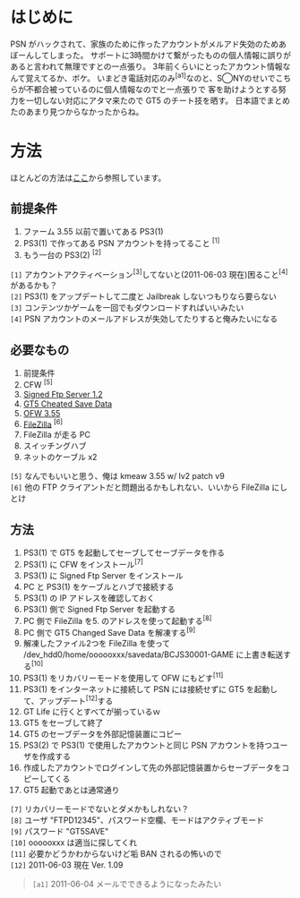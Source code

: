 # はじめに #

PSN がハックされて、家族のために作ったアカウントがメルアド失効のためあぼーんしてしまった。
サポートに3時間かけて繋がったものの個人情報に誤りがあると言われて無理ですとの一点張り。
3年前くらいにとったアカウント情報なんて覚えてるか、ボケ。
いまどき電話対応のみ<sup>[a1]</sup>なのと、S◯NYのせいでこちらが不都合被っているのに個人情報なのでと一点張りで
客を助けようとする努力を一切しない対応にアタマ来たので GT5 のチート技を晒す。
日本語でまとめたのあまり見つからなかったからね。

# 方法 #

ほとんどの方法は[ここ](http://psx-scene.com/forums/789760-post627.html)から参照しています。

## 前提条件 ##

  1. ファーム 3.55 以前で置いてある PS3(1)
  1. PS3(1) で作ってある PSN アカウントを持ってること <sup>[1]</sup>
  1. もう一台の PS3(2) <sup>[2]</sup>

`[1]` アカウントアクティベーション<sup>[3]</sup>してないと(2011-06-03 現在)困ること<sup>[4]</sup>があるかも？<br>
<code>[2]</code> PS3(1) をアップデートして二度と Jailbreak しないつもりなら要らない<br>
<code>[3]</code> コンテンツかゲームを一回でもダウンロードすればいいみたい<br>
<code>[4]</code> PSN アカウントのメールアドレスが失効してたりすると俺みたいになる<br>

<h2>必要なもの</h2>

<ol><li>前提条件<br>
</li><li>CFW <sup>[5]</sup><br>
</li><li><a href='http://www.mediafire.com/?wy3ax75y0z7yqvo'>Signed Ftp Server 1.2</a>
</li><li><a href='http://www.mediafire.com/?ad1zt7h7szg6jd9'>GT5 Cheated Save Data</a>
</li><li><a href='http://www.mediafire.com/?1dehmdy6z75t90m'>OFW 3.55</a>
</li><li><a href='http://filezilla-project.org/'>FileZilla</a> <sup>[6]</sup><br>
</li><li>FileZilla が走る PC<br>
</li><li>スイッチングハブ<br>
</li><li>ネットのケーブル x2</li></ol>

<code>[5]</code> なんでもいいと思う、俺は kmeaw 3.55 w/ lv2 patch v9<br>
<code>[6]</code> 他の FTP クライアントだと問題出るかもしれない、いいから FileZilla にしとけ<br>

<h2>方法</h2>

<ol><li>PS3(1) で GT5 を起動してセーブしてセーブデータを作る<br>
</li><li>PS3(1) に CFW をインストール<sup>[7]</sup><br>
</li><li>PS3(1) に Signed Ftp Server をインストール<br>
</li><li>PC と PS3(1) をケーブルとハブで接続する<br>
</li><li>PS3(1) の IP アドレスを確認しておく<br>
</li><li>PS3(1) 側で Signed Ftp Server を起動する<br>
</li><li>PC 側で FileZilla を5. のアドレスを使って起動する<sup>[8]</sup><br>
</li><li>PC 側で GT5 Changed Save Data を解凍する<sup>[9]</sup><br>
</li><li>解凍したファイル2つを FileZilla を使って /dev_hdd0/home/oooooxxx/savedata/BCJS30001-GAME に上書き転送する<sup>[10]</sup><br>
</li><li>PS3(1) をリカバリーモードを使用して OFW にもどす<sup>[11]</sup><br>
</li><li>PS3(1) をインターネットに接続して PSN には接続せずに GT5 を起動して、アップデート<sup>[12]</sup>する<br>
</li><li>GT Life に行くとすべてが揃っているｗ<br>
</li><li>GT5 をセーブして終了<br>
</li><li>GT5 のセーブデータを外部記憶装置にコピー<br>
</li><li>PS3(2) で PS3(1) で使用したアカウントと同じ PSN アカウントを持つユーザを作成する<br>
</li><li>作成したアカウントでログインして先の外部記憶装置からセーブデータをコピーしてくる<br>
</li><li>GT5 起動であとは通常通り</li></ol>

<code>[7]</code> リカバリーモードでないとダメかもしれない？<br>
<code>[8]</code> ユーザ "FTPD12345"、パスワード空欄、モードはアクティブモード<br>
<code>[9]</code> パスワード "GT5SAVE"<br>
<code>[10]</code> oooooxxx は適当に探してくれ<br>
<code>[11]</code> 必要かどうかわからないけど垢 BAN されるの怖いので <br>
<code>[12]</code> 2011-06-03 現在 Ver. 1.09 <br>


<blockquote><code>[a1]</code> 2011-06-04 メールでできるようになったみたい<br>
